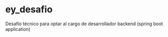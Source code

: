 # ey_desafio
Desafío técnico para optar al cargo de desarrollador backend (spring boot application)
